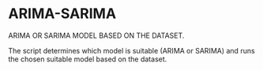 # ARIMA-SARIMA
ARIMA OR SARIMA MODEL BASED ON THE DATASET. 

The script determines which model is suitable (ARIMA or SARIMA) and runs the chosen suitable model based on the dataset. 
